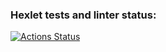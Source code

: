 ### Hexlet tests and linter status:
[![Actions Status](https://github.com/Sp4nch/frontend-project-46/workflows/hexlet-check/badge.svg)](https://github.com/Sp4nch/frontend-project-46/actions)